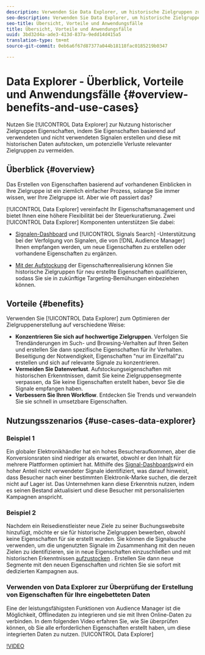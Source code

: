 ```yaml
---
description: Verwenden Sie Data Explorer, um historische Zielgruppen zu nutzen, indem Sie Eigenschaften basierend auf verwendeten und nicht verwendeten Signalen erstellen und diese mit historischen Daten aufstocken, um einen potenziellen Verlust relevanter Zielgruppen zu vermeiden.
seo-description: Verwenden Sie Data Explorer, um historische Zielgruppen zu nutzen, indem Sie Eigenschaften basierend auf verwendeten und nicht verwendeten Signalen erstellen und diese mit historischen Daten aufstocken, um einen potenziellen Verlust relevanter Zielgruppen zu vermeiden.
seo-title: Übersicht, Vorteile und Anwendungsfälle
title: Übersicht, Vorteile und Anwendungsfälle
uuid: 3bd32d4a-ade3-413d-837a-9edd14d415a5
translation-type: tm+mt
source-git-commit: 0eb6a6f67d87377a044b18118fac0185219b0347

---
```



# Data Explorer - Überblick, Vorteile und Anwendungsfälle {#overview-benefits-and-use-cases}

Nutzen Sie [!UICONTROL Data Explorer] zur Nutzung historischer Zielgruppen Eigenschaften, indem Sie Eigenschaften basierend auf verwendeten und nicht verwendeten Signalen erstellen und diese mit historischen Daten aufstocken, um potenzielle Verluste relevanter Zielgruppen zu vermeiden.

## Überblick {#overview}

Das Erstellen von Eigenschaften basierend auf vorhandenen Einblicken in Ihre Zielgruppe ist ein ziemlich einfacher Prozess, solange Sie immer wissen, wer Ihre Zielgruppe ist. Aber wie oft passiert das?

[!UICONTROL Data Explorer] vereinfacht Ihr Eigenschaftsmanagement und bietet Ihnen eine höhere Flexibilität bei der Steuerkuratierung. Zwei [!UICONTROL Data Explorer] Komponenten unterstützen Sie dabei:

* [Signalen-Dashboard](../../features/data-explorer/data-explorer-signals-dashboard.md) und [!UICONTROL Signals Search] -Unterstützung bei der Verfolgung von Signalen, die von [!DNL Audience Manager] Ihnen empfangen werden, um neue Eigenschaften zu erstellen oder vorhandene Eigenschaften zu ergänzen.

* [Mit der Aufstockung](../../features/data-explorer/data-explorer-trait-backfill.md) der Eigenschaftenrealisierung können Sie historische Zielgruppen für neu erstellte Eigenschaften qualifizieren, sodass Sie sie in zukünftige Targeting-Bemühungen einbeziehen können.

## Vorteile {#benefits}

Verwenden Sie [!UICONTROL Data Explorer] zum Optimieren der Zielgruppenerstellung auf verschiedene Weise:

* **Konzentrieren Sie sich auf hochwertige Zielgruppen**. Verfolgen Sie Trendänderungen im Such- und Browsing-Verhalten auf Ihren Seiten und erstellen Sie dann spezifische Eigenschaften für ihr Verhalten. Beseitigung der Notwendigkeit, Eigenschaften "nur im Einzelfall"zu erstellen und sich auf relevante Signale zu konzentrieren.
* **Vermeiden Sie Datenverlust**. Aufstockungseigenschaften mit historischen Erkenntnissen, damit Sie keine Zielgruppensegmente verpassen, da Sie keine Eigenschaften erstellt haben, bevor Sie die Signale empfangen haben.
* **Verbessern Sie Ihren Workflow**. Entdecken Sie Trends und verwandeln Sie sie schnell in umsetzbare Eigenschaften.

## Nutzungsszenarios {#use-cases-data-explorer}

### Beispiel 1

Ein globaler Elektronikhändler hat ein hohes Besucheraufkommen, aber die Konversionsraten sind niedriger als erwartet, obwohl er den Inhalt für mehrere Plattformen optimiert hat. Mithilfe des [Signal-Dashboards](../../features/data-explorer/data-explorer-signals-dashboard.md)wird ein hoher Anteil nicht verwendeter Signale identifiziert, was darauf hinweist, dass Besucher nach einer bestimmten Elektronik-Marke suchen, die derzeit nicht auf Lager ist. Das Unternehmen kann diese Erkenntnis nutzen, indem es seinen Bestand aktualisiert und diese Besucher mit personalisierten Kampagnen anspricht.

### Beispiel 2

Nachdem ein Reisedienstleister neue Ziele zu seiner Buchungswebsite hinzufügt, möchte er sie für historische Zielgruppen bewerben, obwohl keine Eigenschaften für sie erstellt wurden. Sie können die Signalsuche verwenden, um die ungenutzten Signale im Zusammenhang mit den neuen Zielen zu identifizieren, sie in neue Eigenschaften einzuschließen und mit historischen Erkenntnissen [aufzustocken](../../features/data-explorer/data-explorer-trait-backfill.md) . Erstellen Sie dann neue Segmente mit den neuen Eigenschaften und richten Sie sie sofort mit dedizierten Kampagnen aus.

### Verwenden von Data Explorer zur Überprüfung der Erstellung von Eigenschaften für Ihre eingebetteten Daten

Eine der leistungsfähigsten Funktionen von Audience Manager ist die Möglichkeit, Offlinedaten zu integrieren und sie mit Ihren Online-Daten zu verbinden. In dem folgenden Video erfahren Sie, wie Sie überprüfen können, ob Sie alle erforderlichen Eigenschaften erstellt haben, um diese integrierten Daten zu nutzen. [!UICONTROL Data Explorer]

[!VIDEO](https://video.tv.adobe.com/v/25149/?captions=ger)